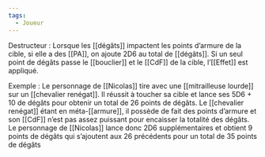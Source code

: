 ```yaml
---
tags:
  - Joueur
---
```

Destructeur : 
	Lorsque les [[dégâts]] impactent les points d’armure de la cible, si elle a des [[PA]], on ajoute 2D6 au total de [[dégâts]]. Si un seul point de dégâts passe le [[bouclier]] et le [[CdF]] de la cible, l’[[Effet]] est appliqué. 

Exemple : 
	Le personnage de [[Nicolas]] tire avec une [[mitrailleuse lourde]] sur un [[chevalier renégat]]. Il réussit à toucher sa cible et lance ses 5D6 + 10 de dégâts pour obtenir un total de 26 points de dégâts. Le [[chevalier renégat]] étant en méta-[[armure]], il possède de fait des points d’armure et son [[CdF]] n’est pas assez puissant pour encaisser la totalité des dégâts. Le personnage de [[Nicolas]] lance donc 2D6 supplémentaires et obtient 9 points de dégâts qui s’ajoutent aux 26 précédents pour un total de 35 points de dégâts